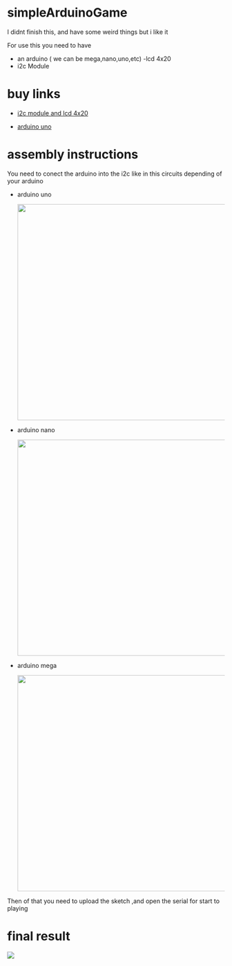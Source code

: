 # simpleArduinoGame

I didnt finish this, and have some weird things but i like it
<p>
For use this you need to have 
  
- an arduino ( we can be mega,nano,uno,etc)
-lcd 4x20
- i2c Module 
 
 
# buy links 

<a href="https://www.amazon.com/-/es/SunFounder-Serial-M%C3%B3dulo-Arduino-Mega2560/dp/B01GPUMP9C/ref=sr_1_2?__mk_es_US=%C3%85M%C3%85%C5%BD%C3%95%C3%91&dchild=1&keywords=lcd+4x20&qid=1607453872&sr=8-2">
  
  - i2c module and lcd 4x20
  </a>
<a href ="https://www.amazon.com/-/es/Elegoo-Placa-ATmega328P-ATMEGA16U2-Arduino/dp/B01EWOE0UU/ref=sr_1_4?__mk_es_US=%C3%85M%C3%85%C5%BD%C3%95%C3%91&dchild=1&keywords=arduino+uno&qid=1607454014&sr=8-4"> 
  
  - arduino uno 
  </a>
  
# assembly instructions 

You need to conect the arduino into the i2c like in this circuits depending of your arduino
- arduino uno 

  <img width = 500 src="https://www.geekfactory.mx/wp-content/uploads/2017/04/displayI2C_bb_fritzing.jpg">
  
- arduino nano 

  <img width=500 src ="https://eecs.blog/wp-content/uploads/2019/02/arduino-i2c-ssd1306-oled-screen-tutorial-1280x720.png">
  
- arduino mega 

  <img width=500 src="https://parzibyte.me/blog/wp-content/uploads/2018/02/Conexi%C3%B3nArduinoMEGA_bb.png"> 

Then of that you need to upload the sketch ,and open the serial for start to playing

 # final result

  
</p>
<img src="https://github.com/ranon-rat/zombiesArduinoGame/blob/main/arduino.jpeg?raw=true">
